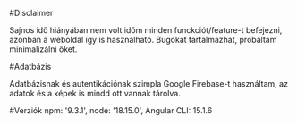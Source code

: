 #Disclaimer

Sajnos idő hiányában nem volt időm minden funckciót/feature-t befejezni, azonban a weboldal így is használható. Bugokat tartalmazhat, probáltam minimalizálni őket.

#Adatbázis

Adatbázisnak és autentikációnak szimpla Google Firebase-t használtam, az adatok és a képek is mindd ott vannak tárolva.

#Verziók
npm: '9.3.1',
node: '18.15.0',
Angular CLI: 15.1.6
